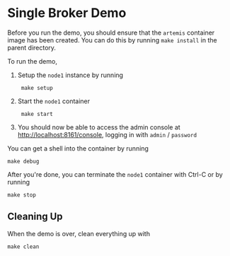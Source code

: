 # Single Broker Demo

Before you run the demo, you should ensure that the `artemis` container image has been created. You can do this by running `make install` in the parent directory.

To run the demo,

1. Setup the `node1` instance by running

		make setup

1. Start the `node1` container

		make start

1. You should now be able to access the admin console at <http://localhost:8161/console>, logging in with `admin` / `password`

You can get a shell into the container by running

	make debug

After you're done, you can terminate the `node1` container with Ctrl-C or by running

	make stop


## Cleaning Up

When the demo is over, clean everything up with

	make clean
